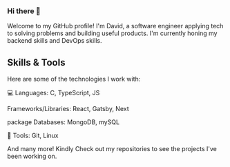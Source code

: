 ### Hi there 👋

Welcome to my GitHub profile! I'm David, a software engineer applying tech to solving problems and building useful products. I'm currently honing my backend skills and DevOps skills.

## Skills & Tools
Here are some of the technologies I work with:

💻 Languages: C, TypeScript, JS

Frameworks/Libraries: React, Gatsby, Next

package Databases: MongoDB, mySQL

🚀 Tools: Git, Linux

And many more! Kindly Check out my repositories to see the projects I've been working on.
